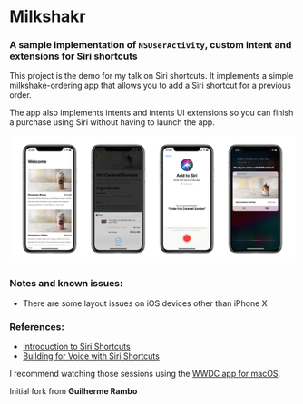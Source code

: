 # Milkshakr

### A sample implementation of `NSUserActivity`, custom intent and extensions for Siri shortcuts

This project is the demo for my talk on Siri shortcuts. It implements a simple milkshake-ordering app that allows you to add a Siri shortcut for a previous order.

The app also implements intents and intents UI extensions so you can finish a purchase using Siri without having to launch the app.

![](./SideBySide.png)

### Notes and known issues:

- There are some layout issues on iOS devices other than iPhone X

### References:

- [Introduction to Siri Shortcuts](https://developer.apple.com/wwdc18/211)
- [Building for Voice with Siri Shortcuts](https://developer.apple.com/wwdc18/214)

I recommend watching those sessions using the [WWDC app for macOS](https://github.com/insidegui/WWDC).



Initial fork from **Guilherme Rambo**
